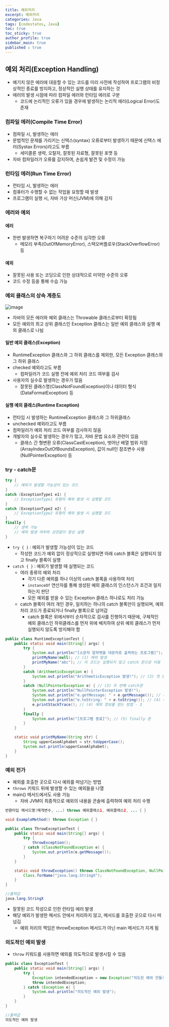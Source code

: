 ```yaml
---
title: 예외처리
excerpt: 예외처리
categories: Java
tags: [codestates, Java]
toc: true
toc_sticky: true
author_profile: true
sidebar_main: true
published : true
---
```

## 예외 처리(Exception Handling)
- 예기치 않은 에러에 대응할 수 있는 코드를 미리 사전에 작성하여 프로그램의 비정상적인 종료를 방지하고, 정상적인 실행 상태를 유지하는 것
- 에러의 발생 시점에 따라 컴파일 에러와 런타임 에러로 구분
  - 코드에 논리적인 오류가 있을 경우에 발생하는 논리적 에러(Logical Error)도 존재

### 컴파일 에러(Compile Time Error)
- 컴파일 시, 발생하는 에러
- 문법적인 문제를 가리키는 신택스(syntax) 오류로부터 발생하기 때문에 신택스 에러(Systax Errors)라고도 부름
  - 세미콜론 생략, 오탈자, 잘못된 자료형, 잘못된 포맷 등 
- 자바 컴파일러가 오류를 감지하여, 손쉽게 발견 및 수정이 가능

### 런타임 에러(Run Time Error)
- 런타임 시, 발생하는 에러
- 컴퓨터가 수행할 수 없는 작업을 요청할 때 발생
- 프로그램이 실행 시, 자바 가상 머신(JVM)에 의해 감지

### 에러와 예외

#### 에러
- 한번 발생하면 복구하기 어려운 수준의 심각한 오류
  - 메모리 부족(OutOfMemoryError), 스택오버플로우(StackOverflowError) 등
#### 예외
- 잘못된 사용 또는 코딩으로 인한 상대적으로 미약한 수준의 오류
- 코드 수정 등을 통해 수습 가능

### 예외 클래스의 상속 계층도
![image](https://github.com/JSooCha/JSooCha.github.io/assets/90169862/3adf1205-2b21-40ba-a821-4ea72bb7b93c)
- 자바의 모든 에러와 예외 클래스는 Throwable 클래스로부터 확장됨
- 모든 예외의 최고 상위 클래스인 Exception 클래스는 일반 예외 클래스와 실행 예외 클래스로 나뉨

#### 일반 예외 클래스(Exception)
- RuntimeException 클래스와 그 하위 클래스를 제외한, 모든 Exception 클래스와 그 하위 클래스
- checked 예외라고도 부름
  - 컴파일러가 코드 실행 전에 예외 처리 코드 여부를 검사
- 사용자의 실수로 발생하는 경우가 많음
  - 잘못된 클래스명(ClassNotFoundException)이나 데이터 형식(DataFormatException) 등

#### 실행 예외 클래스(Runtime Exception)
- 런타임 시 발생하는 RuntimeException 클래스와 그 하위클래스
-  unchecked 예외라고도 부름
  - 컴파일러가 예외 처리 코드 여부를 검사하지 않음
- 개발자의 실수로 발생하는 경우가 많고, 자바 문법 요소와 관련이 있음
  - 클래스 간 형변환 오류(ClassCastException), 벗어난 배열 범위 지정(ArrayIndexOutOfBoundsException), 값이 null인 참조변수 사용(NullPointerException) 등 

### try - catch문
```java
try {
    // 예외가 발생할 가능성이 있는 코드
} 
catch (ExceptionType1 e1) {
    // ExceptionType1 유형의 예외 발생 시 실행할 코드
} 
catch (ExceptionType2 e2) {
    // ExceptionType2 유형의 예외 발생 시 실행할 코드
} 
finally {
    // 생략 가능
    // 예외 발생 여부와 상관없이 항상 실행
}
```
- ```try { }``` : 예외가 발생할 가능성이 있는 코드
  - 작성한 코드가 예외 없이 정상적으로 실행되면 아래 catch 블록은 실행되지 않고 finally 블록이 실행
- ```catch { }``` : 예외가 발생할 때 실행되는 코드
  - 여러 종류의 예외 처리
    - 각기 다른 예외를 하나 이상의 catch 블록을 사용하여 처리
    - ```instanceOf``` 연산자를 통해 생성된 예외 클래스의 인스턴스가 조건과 일치하는지 판단
    - 모든 예외를 받을 수 있는 Exception 클래스 하나로도 처리 가능
  - catch 블록이 여러 개인 경우, 일치하는 하나의 catch 블록만이 실행되며, 예외처리 코드가 종료되거나 finally 블록으로 넘어감
    - catch 블록은 위에서부터 순차적으로 검사를 진행하기 때문에, 구체적인 예외 클래스인 하위클래스를 먼저 위에 배치하여 상위 예외 클래스가 먼저 실행되지 않도록 방지해야 함

```java
public class RuntimeExceptionTest {
    public static void main(String[] args) {
        try {
            System.out.println("[소문자 알파벳을 대문자로 출력하는 프로그램]");
            printMyName(null); // (1) 예외 발생
            printMyName("abc"); // 이 코드는 실행되지 않고 catch 문으로 이동
        } 
        catch (ArithmeticException e) {
            System.out.println("ArithmeticException 발생!"); // (2) 첫 번째 catch문
        } 
        catch (NullPointerException e) { // (3) 두 번째 catch문
            System.out.println("NullPointerException 발생!"); 
            System.out.println("e.getMessage: " + e.getMessage()); // (4) 예외 정보를 얻는 방법 - 1
            System.out.println("e.toString: " + e.toString()); // (4) 예외 정보를 얻는 방법 - 2
            e.printStackTrace(); // (4) 예외 정보를 얻는 방법 - 3
        } 
        finally {
            System.out.println("[프로그램 종료]"); // (5) finally 문
        }
    }

    static void printMyName(String str) {
        String upperCaseAlphabet = str.toUpperCase();
        System.out.println(upperCaseAlphabet);
    }
}
```


### 예외 전가
- 예외를 호출한 곳으로 다시 예외를 떠넘기는 방법
- ```throws``` 키워드 뒤에 발생할 수 있는 예외들을 나열
- main() 메서드에서도 사용 가능
  - 자바 JVM이 최종적으로 예외의 내용을 콘솔에 출력하여 예외 처리 수행
```java
반환타입 메서드명(매개변수, ...) throws 예외클래스1, 예외클래스2, ... { }

void ExampleMethod() throws Exception { }
```

```java
public class ThrowExceptionTest {
    public static void main(String[] args) {
        try {
            throwException();
        } catch (ClassNotFoundException e) {
            System.out.println(e.getMessage());
        }
    }

    static void throwException() throws ClassNotFoundException, NullPointerException {
        Class.forName("java.lang.StringX");
    }
}

//출력값
java.lang.StringX
```
- 잘못된 코드 작성으로 인한 런타임 에러 발생
- 해당 예외가 발생한 메서드 안에서 처리하지 않고, 메서드를 호출한 곳으로 다시 떠넘김
  - 예외 처리의 책임은 throwException 메서드가 아닌 main 메서드가 지게 됨

### 의도적인 예외 발생
- ```throw``` 키워드를 사용하면 예외를 의도적으로 발생시킬 수 있음
```java
public class ExceptionTest {
    public static void main(String[] args) {
        try {
            Exception intendedException = new Exception("의도된 예외 만들기");
            throw intendedException;
        } catch (Exception e) {
            System.out.println("의도적인 예외 발생");
        }
    }
}

//출력값
의도적인 예외 발생
```
